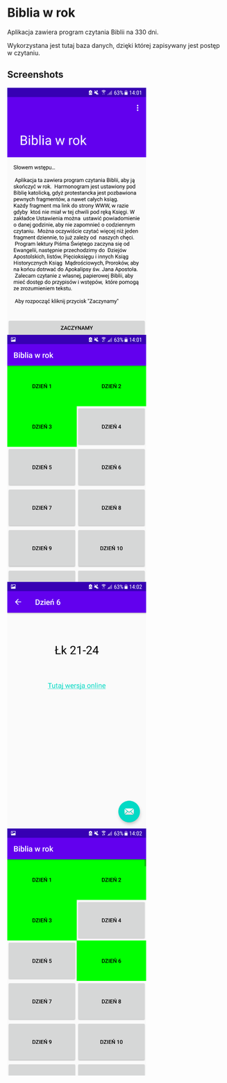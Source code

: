 # Biblia w rok
Aplikacja zawiera program czytania Biblii na 330 dni.

Wykorzystana jest tutaj baza danych, dzięki której zapisywany jest postęp w czytaniu.

## Screenshots
<img src="https://github.com/JediSebas/BibliaWRok/blob/master/screen1.png"
  alt="Screen 1"
  style="float: left; margin-right: 10px;"
  width="320" />
<img src="https://github.com/JediSebas/BibliaWRok/blob/master/screen2.png"
  alt="Screen 2"
  style="float: left; margin-right: 10px;"
  width="320" />
<img src="https://github.com/JediSebas/BibliaWRok/blob/master/screen3.png"
  alt="Screen 3"
  style="float: left; margin-right: 10px;"
  width="320" />
<img src="https://github.com/JediSebas/BibliaWRok/blob/master/screen4.png"
  alt="Screen 4"
  style="float: left; margin-right: 10px;"
  width="320" />
